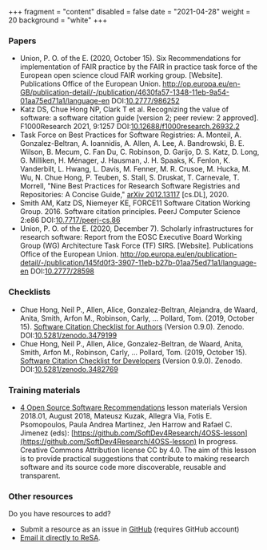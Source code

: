 +++
fragment = "content"
disabled = false
date = "2021-04-28"
weight = 20
background = "white"
+++

### Papers
- Union, P. O. of the E. (2020, October 15). Six Recommendations for implementation of FAIR practice by the FAIR in practice task force of the European open science cloud FAIR working group. [Website]. Publications Office of the European Union. http://op.europa.eu/en-GB/publication-detail/-/publication/4630fa57-1348-11eb-9a54-01aa75ed71a1/language-en DOI:[10.2777/986252](https://doi.org/10.2777/986252)
- Katz DS, Chue Hong NP, Clark T et al. Recognizing the value of software: a software citation guide [version 2; peer review: 2 approved]. F1000Research 2021, 9:1257 DOI:[10.12688/f1000research.26932.2](https://doi.org/10.12688/f1000research.26932.2)
- Task Force on Best Practices for Software Registries: A. Monteil, A. Gonzalez-Beltran, A. Ioannidis, A. Allen, A. Lee, A. Bandrowski, B. E. Wilson, B. Mecum, C. Fan Du, C. Robinson, D. Garijo, D. S. Katz, D. Long, G. Milliken, H. Ménager, J. Hausman, J. H. Spaaks, K. Fenlon, K. Vanderbilt, L. Hwang, L. Davis, M. Fenner, M. R. Crusoe, M. Hucka, M. Wu, N. Chue Hong, P. Teuben, S. Stall, S. Druskat, T. Carnevale, T. Morrell, "Nine Best Practices for Research Software Registries and Repositories: A Concise Guide," [arXiv 2012.13117](https://arxiv.org/abs/2012.13117) [cs.DL], 2020.
- Smith AM, Katz DS, Niemeyer KE, FORCE11 Software Citation Working Group. 2016. Software citation principles. PeerJ Computer Science 2:e86 DOI:[10.7717/peerj-cs.86](https://doi.org/10.7717/peerj-cs.86)
- Union, P. O. of the E. (2020, December 7). Scholarly infrastructures for research software: Report from the EOSC Executive Board Working Group (WG) Architecture Task Force (TF) SIRS. [Website]. Publications Office of the European Union. http://op.europa.eu/en/publication-detail/-/publication/145fd0f3-3907-11eb-b27b-01aa75ed71a1/language-en DOI:[10.2777/28598](https://doi.org/10.2777/28598)


### Checklists
- Chue Hong, Neil P., Allen, Alice, Gonzalez-Beltran, Alejandra, de Waard, Anita, Smith, Arfon M., Robinson, Carly, … Pollard, Tom. (2019, October 15). [Software Citation Checklist for Authors](http://doi.org/10.5281/zenodo.3479199) (Version 0.9.0). Zenodo. DOI:[10.5281/zenodo.3479199](http://doi.org/10.5281/zenodo.3479199)
- Chue Hong, Neil P., Allen, Alice, Gonzalez-Beltran, de Waard, Anita, Smith, Arfon M., Robinson, Carly, … Pollard, Tom. (2019, October 15). [Software Citation Checklist for Developers](http://doi.org/10.5281/zenodo.3482769) (Version 0.9.0). Zenodo. DOI:[10.5281/zenodo.3482769](http://doi.org/10.5281/zenodo.3482769)

### Training materials
- [4 Open Source Software Recommendations](https://softdev4research.github.io/4OSS-lesson/) lesson materials Version 2018.01, August 2018, Mateusz Kuzak, Allegra Via, Fotis E. Psomopoulos, Paula Andrea Martinez, Jen Harrow and Rafael C. Jimenez (eds): [https://github.com/SoftDev4Research/4OSS-lesson](https://github.com/SoftDev4Research/4OSS-lesson) In progress. Creative Commons Attribution license CC by 4.0. The aim of this lesson is to provide practical suggestions that contribute to making research software and its source code more discoverable, reusable and transparent.

### Other resources
Do you have resources to add?

* Submit a resource as an issue in [GitHub](https://github.com/researchsoft/Resources/issues/new/choose) (requires GitHub account)
* [Email it directly to ReSA](mailto:info@researchsoft.org).
